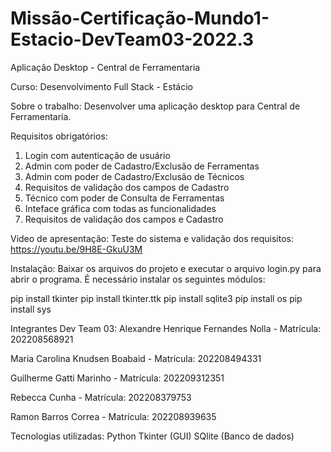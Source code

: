 # Missão-Certificação-Mundo1-Estacio-DevTeam03-2022.3
Aplicação Desktop - Central de Ferramentaria

Curso: Desenvolvimento Full Stack - Estácio

Sobre o trabalho:
Desenvolver uma aplicação desktop para Central de Ferramentaria.

Requisitos obrigatórios:

1. Login com autenticação de usuário
2. Admin com poder de Cadastro/Exclusão de Ferramentas
3. Admin com poder de Cadastro/Exclusão de Técnicos
4. Requisitos de validação dos campos de Cadastro
5. Técnico com poder de Consulta de Ferramentas
6. Inteface gráfica com todas as funcionalidades
7. Requisitos de validação dos campos e Cadastro


Video de apresentação:
Teste do sistema e validação dos requisitos: https://youtu.be/9H8E-GkuU3M  

Instalação:
Baixar os arquivos do projeto e executar o arquivo login.py para abrir o programa. É necessário instalar os seguintes módulos:

pip install tkinter
pip install tkinter.ttk
pip install sqlite3
pip install os
pip install sys

Integrantes Dev Team 03:
Alexandre Henrique Fernandes Nolla - Matrícula: 202208568921

Maria Carolina Knudsen Boabaid - Matrícula: 202208494331

Guilherme Gatti Marinho - Matrícula: 202209312351

Rebecca Cunha - Matrícula: 202208379753

Ramon Barros Correa - Matrícula: 202208939635


Tecnologias utilizadas:
Python
Tkinter (GUI)
SQlite (Banco de dados)
